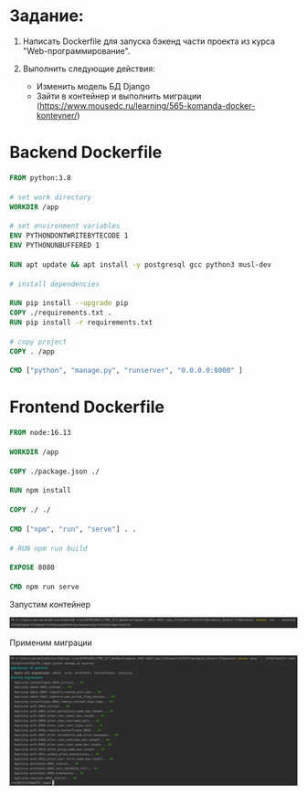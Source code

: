 # Задание:

1. Написать Dockerfile для запуска бэкенд части проекта из курса "Web-программирование".
2. Выполнить следующие действия:

    - Изменить модель БД Django
    - Зайти в контейнер и выполнить миграции (https://www.mousedc.ru/learning/565-komanda-docker-konteyner/)

# Backend Dockerfile

```dockerfile
FROM python:3.8

# set work directory
WORKDIR /app

# set environment variables
ENV PYTHONDONTWRITEBYTECODE 1
ENV PYTHONUNBUFFERED 1

RUN apt update && apt install -y postgresql gcc python3 musl-dev

# install dependencies

RUN pip install --upgrade pip
COPY ./requirements.txt .
RUN pip install -r requirements.txt

# copy project
COPY . /app

CMD ["python", "manage.py", "runserver", "0.0.0.0:8000" ]
```

# Frontend Dockerfile

```dockerfile
FROM node:16.13

WORKDIR /app

COPY ./package.json ./

RUN npm install

COPY ./ ./

CMD ["npm", "run", "serve"] . .

# RUN npm run build

EXPOSE 8080

CMD npm run serve
```

Запустим контейнер

![](../imgs/docker_run.jpg)

Применим миграции

![](../imgs/docker_migrate.jpg)